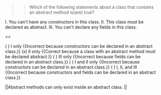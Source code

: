 >>Which of the following statements about a class that contains an abstract method is(are) true?
<p>I.   You can't have any constructors in this class.
II.  This class must be declared as abstract.
III. You can't declare any fields in this class.</p><<

( ) I only {{Incorrect because constructors can be declared in an abstract class.}}
(x) II only {{Correct because a class with an abstract method must be declared abstract.}}
( ) III only {{Incorrect because fields can be declared in an abstract class.}}
( ) I and II only {{Incorrect because constructors can be declared in an abstract class.}}
( ) I, II, and III {{Incorrect because constructors and fields can be declared in an abstract class.}}

||Abstract methods can only exist inside an abstract class. ||
